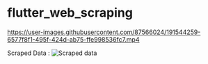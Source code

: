 # flutter_web_scraping



https://user-images.githubusercontent.com/87566024/191544259-6577f8f1-495f-424d-ab75-ffe998536fc7.mp4

Scraped Data : 
![Scraped data](https://user-images.githubusercontent.com/87566024/191544424-4f9f5b05-9f89-499f-8023-3c35cb5db6f9.png)
